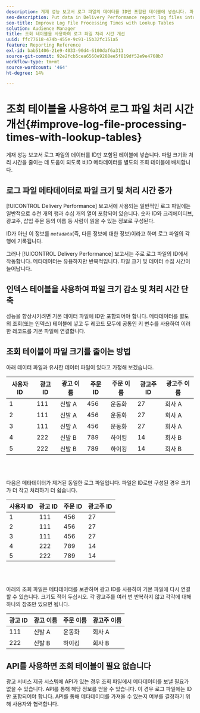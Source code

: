 ```yaml
---
description: 게재 성능 보고서 로그 파일의 데이터를 ID만 포함된 테이블에 넣습니다. 파일 크기와 처리 시간을 줄이는 데 도움이 되도록 비ID 메타데이터를 별도의 조회 테이블에 배치합니다.
seo-description: Put data in Delivery Performance report log files into tables that contain IDs only. Put non-ID metadata in separate lookup tables to help reduce file size and processing times.
seo-title: Improve Log File Processing Times with Lookup Tables
solution: Audience Manager
title: 조회 테이블을 사용하여 로그 파일 처리 시간 개선
uuid: ffc77618-474b-455e-9c91-15b32fc151a5
feature: Reporting Reference
exl-id: bab51406-21e9-4033-90d4-6100daf6a311
source-git-commit: 92e2fcb5cea6560e9288ee5f819df52e9e4768b7
workflow-type: tm+mt
source-wordcount: '464'
ht-degree: 14%

---
```


# 조회 테이블을 사용하여 로그 파일 처리 시간 개선{#improve-log-file-processing-times-with-lookup-tables}

게재 성능 보고서 로그 파일의 데이터를 ID만 포함된 테이블에 넣습니다. 파일 크기와 처리 시간을 줄이는 데 도움이 되도록 비ID 메타데이터를 별도의 조회 테이블에 배치합니다.

<!-- 

c_lookup_tables.xml

 -->

## 로그 파일 메타데이터로 파일 크기 및 처리 시간 증가

[!UICONTROL Delivery Performance] 보고서에 사용되는 일반적인 로그 파일에는 일반적으로 수천 개의 행과 수십 개의 열이 포함되어 있습니다. 숫자 ID와 크리에이티브, 광고주, 삽입 주문 등의 이름 등 사람이 읽을 수 있는 정보로 구성된다.

ID가 아닌 이 정보를 *`metadata`*(즉, 다른 정보에 대한 정보)이라고 하며 로그 파일의 각 행에 기록됩니다.

그러나 [!UICONTROL Delivery Performance] 보고서는 주로 로그 파일의 ID에서 작동합니다. 메타데이터는 유용하지만 반복적입니다. 파일 크기 및 데이터 수집 시간이 늘어납니다.

## 인덱스 테이블을 사용하여 파일 크기 감소 및 처리 시간 단축

성능을 향상시키려면 기본 데이터 파일에 ID만 포함되어야 합니다. 메타데이터를 별도의 조회(또는 인덱스) 테이블에 넣고 두 레코드 모두에 공통인 키 변수를 사용하여 이러한 레코드를 기본 파일에 연결합니다.

## 조회 테이블이 파일 크기를 줄이는 방법

아래 데이터 파일과 유사한 데이터 파일이 있다고 가정해 보겠습니다.

| 사용자 ID | 광고 ID | 광고 이름 | 주문 ID | 주문 이름 | 광고주 ID | 광고주 이름 |
|---|---|---|---|---|---|---|
| 1 | 111 | 신발 A | 456 | 운동화 | 27 | 회사 A |
| 2 | 111 | 신발 A | 456 | 운동화 | 27 | 회사 A |
| 3 | 111 | 신발 A | 456 | 운동화 | 27 | 회사 A |
| 4 | 222 | 신발 B | 789 | 하이킹 | 14 | 회사 B |
| 5 | 222 | 신발 B | 789 | 하이킹 | 14 | 회사 B |

<br> 

다음은 메타데이터가 제거된 동일한 로그 파일입니다. 파일은 ID로만 구성된 경우 크기가 더 작고 처리하기 더 쉽습니다.

| 사용자 ID | 광고 ID | 주문 ID | 광고주 ID |
|---|---|---|---|
| 1 | 111 | 456 | 27 |
| 2 | 111 | 456 | 27 |
| 3 | 111 | 456 | 27 |
| 4 | 222 | 789 | 14 |
| 5 | 222 | 789 | 14 |

<br> 

아래의 조회 파일은 메타데이터를 보관하며 광고 ID를 사용하여 기본 파일에 다시 연결할 수 있습니다. 크기도 적어 두십시오. 각 광고주를 여러 번 반복하지 않고 각각에 대해 하나의 참조만 있으면 됩니다.

| 광고 ID | 광고 이름 | 주문 이름 | 광고주 이름 |
|---|---|---|---|
| 111 | 신발 A | 운동화 | 회사 A |
| 222 | 신발 B | 하이킹 | 회사 B |

## API를 사용하면 조회 테이블이 필요 없습니다

광고 서비스 제공 시스템에 API가 있는 경우 조회 파일에서 메타데이터를 보낼 필요가 없을 수 있습니다. API를 통해 해당 정보를 얻을 수 있습니다. 이 경우 로그 파일에는 ID만 포함되어야 합니다. API를 통해 메타데이터를 가져올 수 있는지 여부를 결정하기 위해 사용자와 협력합니다.
